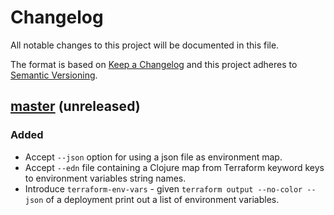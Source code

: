 # Changelog

All notable changes to this project will be documented in this file.

The format is based on [Keep a Changelog](http://keepachangelog.com/en/1.0.0/)
and this project adheres to [Semantic Versioning](http://semver.org/spec/v2.0.0.html).

## [master](https://github.com/elasticpath/terraform-vars/compare/9e28f16...HEAD) (unreleased)

### Added

- Accept `--json` option for using a json file as environment map.
- Accept `--edn` file containing a Clojure map from Terraform keyword keys to environment variables string names.
- Introduce `terraform-env-vars` - given `terraform output --no-color --json` of a deployment print out a list of environment variables.

